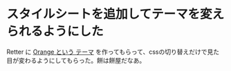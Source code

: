 # スタイルシートを追加してテーマを変えられるようにした

Retter に [Orange という テーマ](https://github.com/hibariya/retter/commit/f00208e985a5cafd4bbe357f4153a247caf83ab4) を作ってもらって、cssの切り替えだけで見た目が変わるようにしてもらった。餅は餅屋だなあ。
